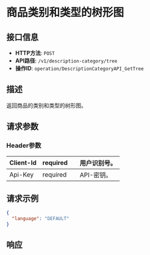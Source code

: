 # 商品类别和类型的树形图

## 接口信息

- **HTTP方法**: `POST`
- **API路径**: `/v1/description-category/tree`
- **操作ID**: `operation/DescriptionCategoryAPI_GetTree`

## 描述

返回商品的类别和类型的树形图。

## 请求参数

### Header参数

| Client-Id | required |  | 用户识别号。 |
|---|---|---|---|
| Api-Key | required |  | API-密钥。 |

## 请求示例

```json
{
  "language": "DEFAULT"
}
```

## 响应

